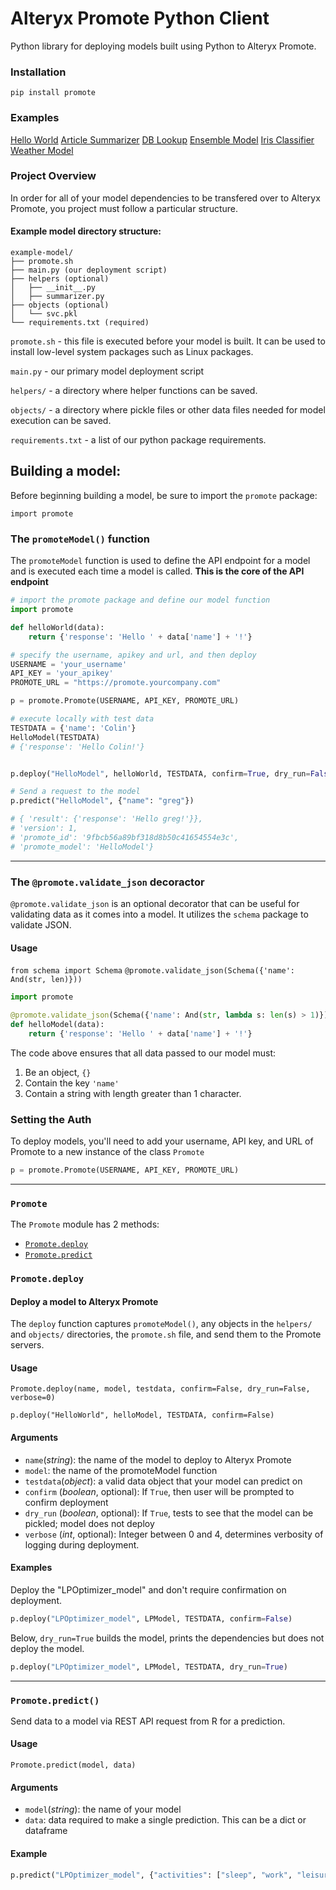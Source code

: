 # Alteryx Promote Python Client
Python library for deploying models built using Python to Alteryx Promote.

### Installation
```
pip install promote
```
### Examples

[Hello World](examples/hello-world)
[Article Summarizer](examples/article-summarizer)
[DB Lookup](examples/db-lookup)
[Ensemble Model](examples/ensemble-model)
[Iris Classifier](examples/iris-classifier)
[Weather Model](examples/weather-model)

### Project Overview

In order for all of your model dependencies to be transfered over to Alteryx Promote, you project must follow a particular structure.

#### Example model directory structure:
```
example-model/
├── promote.sh
├── main.py (our deployment script)
├── helpers (optional)
│   ├── __init__.py
│   ├── summarizer.py
├── objects (optional)
│   └── svc.pkl
└── requirements.txt (required)
```

`promote.sh` - this file is executed before your model is built.  It can be used to install low-level system packages such as Linux packages.

`main.py` - our primary model deployment script

`helpers/` - a directory where helper functions can be saved.

`objects/` - a directory where pickle files or other data files needed for model execution can be saved.

`requirements.txt` - a list of our python package requirements.  

## Building a model:

Before beginning building a model, be sure to import the `promote` package:

`import promote`

### The `promoteModel()` function

The `promoteModel` function is used to define the API endpoint for a model and is executed each time a model is called.  **This is the core of the API endpoint**

```python
# import the promote package and define our model function
import promote

def helloWorld(data):
    return {'response': 'Hello ' + data['name'] + '!'}

# specify the username, apikey and url, and then deploy
USERNAME = 'your_username'
API_KEY = 'your_apikey'
PROMOTE_URL = "https://promote.yourcompany.com"

p = promote.Promote(USERNAME, API_KEY, PROMOTE_URL)

# execute locally with test data
TESTDATA = {'name': 'Colin'}
HelloModel(TESTDATA)
# {'response': 'Hello Colin!'}


p.deploy("HelloModel", helloWorld, TESTDATA, confirm=True, dry_run=False, verbose=1)

# Send a request to the model
p.predict("HelloModel", {"name": "greg"})

# { 'result': {'response': 'Hello greg!'}},
# 'version': 1,
# 'promote_id': '9fbcb56a89bf318d8b50c41654554e3c',
# 'promote_model': 'HelloModel'}
```

<hr>

### The `@promote.validate_json` decoractor

`@promote.validate_json` is an optional decorator that can be useful for validating data as it comes into a model.  It utilizes the `schema` package to validate JSON.

#### Usage

`from schema import Schema`
`@promote.validate_json(Schema({'name': And(str, len)}))`

```python
import promote

@promote.validate_json(Schema({'name': And(str, lambda s: len(s) > 1)}))
def helloModel(data):
    return {'response': 'Hello ' + data['name'] + '!'}
```

The code above ensures that all data passed to our model must:

1. Be an object, `{}`
2. Contain the key `'name'`
3. Contain a string with length greater than 1 character.

### Setting the Auth

To deploy models, you'll need to add your username, API key, and URL of Promote to a new instance of the class `Promote`
```python
p = promote.Promote(USERNAME, API_KEY, PROMOTE_URL)
```
<hr>

### `Promote`

The `Promote` module has 2 methods:

- [`Promote.deploy`](#promotedeploy)
- [`Promote.predict`](#promotepredict)

### `Promote.deploy`

#### Deploy a model to Alteryx Promote

The `deploy` function captures `promoteModel()`, any objects in the `helpers/` and `objects/` directories, the `promote.sh` file, and send them to the Promote servers.

#### Usage

`Promote.deploy(name, model, testdata, confirm=False, dry_run=False, verbose=0)`

`p.deploy("HelloWorld", helloModel, TESTDATA, confirm=False)`

#### Arguments
- `name`(_string_):  the name of the model to deploy to Alteryx Promote
- `model`: the name of the promoteModel function
- `testdata`(_object_): a valid data object that your model can predict on
- `confirm` (_boolean_, optional): If `True`, then user will be prompted to confirm deployment
- `dry_run` (_boolean_, optional): If `True`, tests to see that the model can be pickled; model does not deploy
- `verbose` (_int_, optional): Integer between 0 and 4, determines verbosity of logging during deployment.

#### Examples

Deploy the "LPOptimizer_model" and don't require confirmation on deployment.
```python
p.deploy("LPOptimizer_model", LPModel, TESTDATA, confirm=False)
```
Below, `dry_run=True` builds the model, prints the dependencies but does not deploy the model.
```python
p.deploy("LPOptimizer_model", LPModel, TESTDATA, dry_run=True)
```
<hr>

### `Promote.predict()`

Send data to a model via REST API request from R for a prediction.

#### Usage

`Promote.predict(model, data)`

#### Arguments
- `model`(_string_): the name of your model
- `data`: data required to make a single prediction. This can be a dict or dataframe

#### Example
```python
p.predict("LPOptimizer_model", {"activities": ["sleep", "work", "leisure"], "required_hours": [7, 10, 0], "happiness_per_hour": [1.5, 1, 2]})
```
